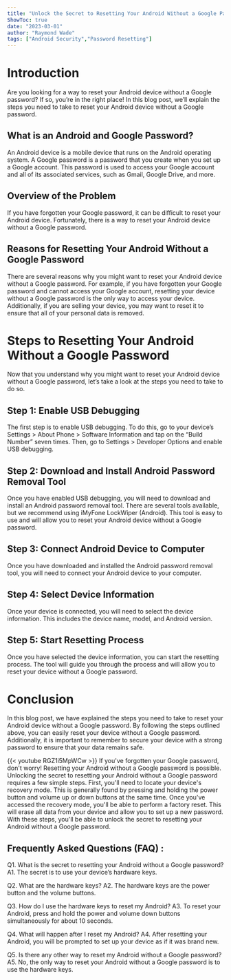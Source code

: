 ```yaml
---
title: "Unlock the Secret to Resetting Your Android Without a Google Password!"
ShowToc: true 
date: "2023-03-01"
author: "Raymond Wade" 
tags: ["Android Security","Password Resetting"]
---
```

# Introduction

Are you looking for a way to reset your Android device without a Google password? If so, you’re in the right place! In this blog post, we’ll explain the steps you need to take to reset your Android device without a Google password. 

## What is an Android and Google Password?

An Android device is a mobile device that runs on the Android operating system. A Google password is a password that you create when you set up a Google account. This password is used to access your Google account and all of its associated services, such as Gmail, Google Drive, and more. 

## Overview of the Problem

If you have forgotten your Google password, it can be difficult to reset your Android device. Fortunately, there is a way to reset your Android device without a Google password. 

## Reasons for Resetting Your Android Without a Google Password

There are several reasons why you might want to reset your Android device without a Google password. For example, if you have forgotten your Google password and cannot access your Google account, resetting your device without a Google password is the only way to access your device. Additionally, if you are selling your device, you may want to reset it to ensure that all of your personal data is removed. 

# Steps to Resetting Your Android Without a Google Password

Now that you understand why you might want to reset your Android device without a Google password, let’s take a look at the steps you need to take to do so. 

## Step 1: Enable USB Debugging

The first step is to enable USB debugging. To do this, go to your device’s Settings > About Phone > Software Information and tap on the “Build Number” seven times. Then, go to Settings > Developer Options and enable USB debugging. 

## Step 2: Download and Install Android Password Removal Tool

Once you have enabled USB debugging, you will need to download and install an Android password removal tool. There are several tools available, but we recommend using iMyFone LockWiper (Android). This tool is easy to use and will allow you to reset your Android device without a Google password. 

## Step 3: Connect Android Device to Computer

Once you have downloaded and installed the Android password removal tool, you will need to connect your Android device to your computer. 

## Step 4: Select Device Information

Once your device is connected, you will need to select the device information. This includes the device name, model, and Android version. 

## Step 5: Start Resetting Process

Once you have selected the device information, you can start the resetting process. The tool will guide you through the process and will allow you to reset your device without a Google password. 

# Conclusion

In this blog post, we have explained the steps you need to take to reset your Android device without a Google password. By following the steps outlined above, you can easily reset your device without a Google password. Additionally, it is important to remember to secure your device with a strong password to ensure that your data remains safe.

{{< youtube RGZ1i5MpWCw >}} 
If you've forgotten your Google password, don't worry! Resetting your Android without a Google password is possible. Unlocking the secret to resetting your Android without a Google password requires a few simple steps. First, you'll need to locate your device's recovery mode. This is generally found by pressing and holding the power button and volume up or down buttons at the same time. Once you've accessed the recovery mode, you'll be able to perform a factory reset. This will erase all data from your device and allow you to set up a new password. With these steps, you'll be able to unlock the secret to resetting your Android without a Google password.

## Frequently Asked Questions (FAQ) :
Q1. What is the secret to resetting your Android without a Google password?
A1. The secret is to use your device’s hardware keys.

Q2. What are the hardware keys?
A2. The hardware keys are the power button and the volume buttons.

Q3. How do I use the hardware keys to reset my Android?
A3. To reset your Android, press and hold the power and volume down buttons simultaneously for about 10 seconds.

Q4. What will happen after I reset my Android?
A4. After resetting your Android, you will be prompted to set up your device as if it was brand new.

Q5. Is there any other way to reset my Android without a Google password?
A5. No, the only way to reset your Android without a Google password is to use the hardware keys.


